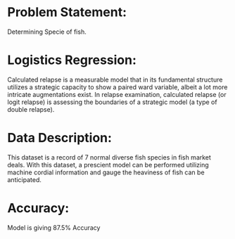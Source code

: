 # Problem Statement:
  Determining Specie of fish.
# Logistics Regression:
  Calculated relapse is a measurable model that in its fundamental structure utilizes a strategic capacity to show a paired ward variable, albeit a lot more intricate augmentations exist. In relapse examination, calculated relapse (or logit relapse) is assessing the boundaries of a strategic model (a type of double relapse).
# Data Description:
  This dataset is a record of 7 normal diverse fish species in fish market deals. With this dataset, a prescient model can be performed utilizing machine cordial information and gauge the heaviness of fish can be anticipated.
# Accuracy:
  Model is giving 87.5% Accuracy
